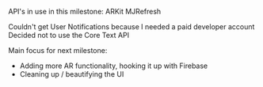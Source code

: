 API's in use in this milestone:
ARKit
MJRefresh

Couldn't get User Notifications because I needed a paid developer account
Decided not to use the Core Text API

Main focus for next milestone:
- Adding more AR functionality, hooking it up with Firebase
- Cleaning up / beautifying the UI